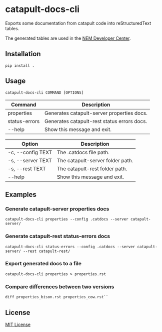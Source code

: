 # catapult-docs-cli

Exports some documentation from catapult code into reStructuredText tables.

The generated tables are used in the [NEM Developer Center](http://nemtech.github.io).

## Installation

```
pip install .
```

## Usage 
   
```  
catapult-docs-cli COMMAND [OPTIONS]
```

| Command               | Description                                         |
|-----------------------|-----------------------------------------------------|
| properties            | Generates catapult-server properties docs.          |
| status-errors         | Generates catapult-rest status errors docs.         |
| --help                | Show this message and exit.                         |


| Option                | Description                                         |
|-----------------------|-----------------------------------------------------|
| -c, --config TEXT     | The .catdocs file path.                             |
| -s, --server TEXT     | The catapult-server folder path.                    |
| -s, --rest TEXT       | The catapult-rest folder path.                      |
| --help                | Show this message and exit.                         |

## Examples
    
### Generate catapult-server properties docs

```
catapult-docs-cli properties --config .catdocs --server catapult-server/
```


### Generate catapult-rest status-errors docs

```
catapult-docs-cli status-errors --config .catdocs --server catapult-server/ --rest catapult-rest/
```
    
### Export generated docs to a file

```
catapult-docs-cli properties > properties.rst
```

### Compare differences between two versions

```
diff properties_bison.rst properties_cow.rst``
```

## License

[MIT License](LICENSE.md)